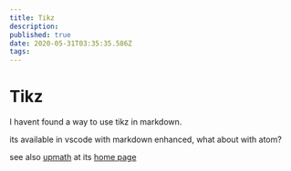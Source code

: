 ```yaml
---
title: Tikz
description: 
published: true
date: 2020-05-31T03:35:35.586Z
tags: 
---
```


# Tikz

I havent found a way to use tikz in markdown.

its available in vscode with markdown enhanced, what about with atom?


see also [upmath](/University/Documentation/Tikz/upmath) at its [home page](https://upmath.me/)